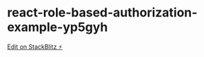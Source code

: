 # react-role-based-authorization-example-yp5gyh

[Edit on StackBlitz ⚡️](https://stackblitz.com/edit/react-role-based-authorization-example-yp5gyh)